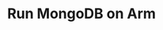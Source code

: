 ---
############################################
# Editable
############################################

##### High-level info
title: "Run MongoDB on Arm"
description: >
    Learn how to install and run MongoDB Community Edition on differet flavors of AWS EC2 instances powered by Arm64 achitecture.

##### Introduction to learning path
who_is_this_for: >
    Learning path for software developers using MongoDB as their database for mobile, IoT applications, content management or real-time analytics running on Arm servers.

learning_objectives: # Should start with a verb, describe value
    - Install and run MongoDB on your 64-bit Arm AWS EC2 instance
    - Test MongoDB performance on your 64-bit Arm AWS EC2 instance using open-source tooling
    - Measure and compare the performance of MongoDB on Arm versus other architectures with Yahoo Cloud Serving Benchmark (YCSB)
    
prerequisites:
    - An Amazon Web Services(AWS) account.
    - Some familiarity with launching and running EC2 instances in AWS is helpful but not necessary.






##### Tags
# No whitespace. An underscore will be visually replaced with whitespace.
skilllevel: Introductory
armips:
    - Neoverse
toolsother:
    - AWS_EC2
    - cbuild
    - GCC
    - Snort
toolsArm:
softwaresother:
    - Linux
    - MongoDB
softwaresArm:



############################################
# FIXED, do not modify
############################################
weight: 1                   # _index.md always has weight of 1
layout: "learningpathall"   # All files under learning paths have this same wrapper
---